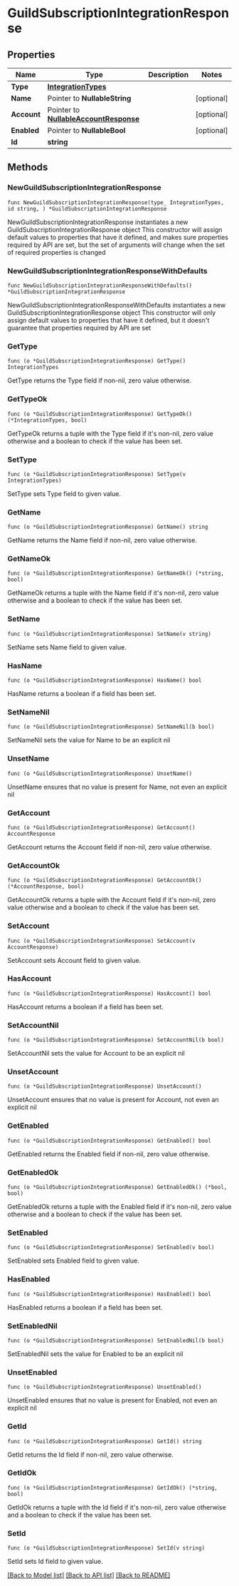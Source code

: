 # GuildSubscriptionIntegrationResponse

## Properties

Name | Type | Description | Notes
------------ | ------------- | ------------- | -------------
**Type** | [**IntegrationTypes**](IntegrationTypes.md) |  | 
**Name** | Pointer to **NullableString** |  | [optional] 
**Account** | Pointer to [**NullableAccountResponse**](AccountResponse.md) |  | [optional] 
**Enabled** | Pointer to **NullableBool** |  | [optional] 
**Id** | **string** |  | 

## Methods

### NewGuildSubscriptionIntegrationResponse

`func NewGuildSubscriptionIntegrationResponse(type_ IntegrationTypes, id string, ) *GuildSubscriptionIntegrationResponse`

NewGuildSubscriptionIntegrationResponse instantiates a new GuildSubscriptionIntegrationResponse object
This constructor will assign default values to properties that have it defined,
and makes sure properties required by API are set, but the set of arguments
will change when the set of required properties is changed

### NewGuildSubscriptionIntegrationResponseWithDefaults

`func NewGuildSubscriptionIntegrationResponseWithDefaults() *GuildSubscriptionIntegrationResponse`

NewGuildSubscriptionIntegrationResponseWithDefaults instantiates a new GuildSubscriptionIntegrationResponse object
This constructor will only assign default values to properties that have it defined,
but it doesn't guarantee that properties required by API are set

### GetType

`func (o *GuildSubscriptionIntegrationResponse) GetType() IntegrationTypes`

GetType returns the Type field if non-nil, zero value otherwise.

### GetTypeOk

`func (o *GuildSubscriptionIntegrationResponse) GetTypeOk() (*IntegrationTypes, bool)`

GetTypeOk returns a tuple with the Type field if it's non-nil, zero value otherwise
and a boolean to check if the value has been set.

### SetType

`func (o *GuildSubscriptionIntegrationResponse) SetType(v IntegrationTypes)`

SetType sets Type field to given value.


### GetName

`func (o *GuildSubscriptionIntegrationResponse) GetName() string`

GetName returns the Name field if non-nil, zero value otherwise.

### GetNameOk

`func (o *GuildSubscriptionIntegrationResponse) GetNameOk() (*string, bool)`

GetNameOk returns a tuple with the Name field if it's non-nil, zero value otherwise
and a boolean to check if the value has been set.

### SetName

`func (o *GuildSubscriptionIntegrationResponse) SetName(v string)`

SetName sets Name field to given value.

### HasName

`func (o *GuildSubscriptionIntegrationResponse) HasName() bool`

HasName returns a boolean if a field has been set.

### SetNameNil

`func (o *GuildSubscriptionIntegrationResponse) SetNameNil(b bool)`

 SetNameNil sets the value for Name to be an explicit nil

### UnsetName
`func (o *GuildSubscriptionIntegrationResponse) UnsetName()`

UnsetName ensures that no value is present for Name, not even an explicit nil
### GetAccount

`func (o *GuildSubscriptionIntegrationResponse) GetAccount() AccountResponse`

GetAccount returns the Account field if non-nil, zero value otherwise.

### GetAccountOk

`func (o *GuildSubscriptionIntegrationResponse) GetAccountOk() (*AccountResponse, bool)`

GetAccountOk returns a tuple with the Account field if it's non-nil, zero value otherwise
and a boolean to check if the value has been set.

### SetAccount

`func (o *GuildSubscriptionIntegrationResponse) SetAccount(v AccountResponse)`

SetAccount sets Account field to given value.

### HasAccount

`func (o *GuildSubscriptionIntegrationResponse) HasAccount() bool`

HasAccount returns a boolean if a field has been set.

### SetAccountNil

`func (o *GuildSubscriptionIntegrationResponse) SetAccountNil(b bool)`

 SetAccountNil sets the value for Account to be an explicit nil

### UnsetAccount
`func (o *GuildSubscriptionIntegrationResponse) UnsetAccount()`

UnsetAccount ensures that no value is present for Account, not even an explicit nil
### GetEnabled

`func (o *GuildSubscriptionIntegrationResponse) GetEnabled() bool`

GetEnabled returns the Enabled field if non-nil, zero value otherwise.

### GetEnabledOk

`func (o *GuildSubscriptionIntegrationResponse) GetEnabledOk() (*bool, bool)`

GetEnabledOk returns a tuple with the Enabled field if it's non-nil, zero value otherwise
and a boolean to check if the value has been set.

### SetEnabled

`func (o *GuildSubscriptionIntegrationResponse) SetEnabled(v bool)`

SetEnabled sets Enabled field to given value.

### HasEnabled

`func (o *GuildSubscriptionIntegrationResponse) HasEnabled() bool`

HasEnabled returns a boolean if a field has been set.

### SetEnabledNil

`func (o *GuildSubscriptionIntegrationResponse) SetEnabledNil(b bool)`

 SetEnabledNil sets the value for Enabled to be an explicit nil

### UnsetEnabled
`func (o *GuildSubscriptionIntegrationResponse) UnsetEnabled()`

UnsetEnabled ensures that no value is present for Enabled, not even an explicit nil
### GetId

`func (o *GuildSubscriptionIntegrationResponse) GetId() string`

GetId returns the Id field if non-nil, zero value otherwise.

### GetIdOk

`func (o *GuildSubscriptionIntegrationResponse) GetIdOk() (*string, bool)`

GetIdOk returns a tuple with the Id field if it's non-nil, zero value otherwise
and a boolean to check if the value has been set.

### SetId

`func (o *GuildSubscriptionIntegrationResponse) SetId(v string)`

SetId sets Id field to given value.



[[Back to Model list]](../README.md#documentation-for-models) [[Back to API list]](../README.md#documentation-for-api-endpoints) [[Back to README]](../README.md)


